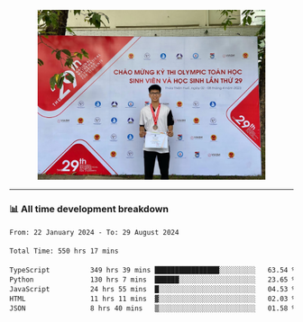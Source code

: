 <p align="center"><img src="asset/header.jpg" width="80%"/></p>

---
<!-- 
<details>
  <summary>📃 My Resume</summary>

### Education

- 📖 **Information Technology**\
📆 10/2021 - present\
📍 **Thang Long University** - Hoang Mai, Hanoi, Vietnam -->

<!-- ### Experience
- 👨‍💻 **Full Stack Web Intern**\
📆 09/2022 - 12/2023\
📍 **TECH 5S** -  Luu Huu Phuong, Phuong My Dinh I, Nam Tu Liem, Hanoi.


- 👨‍💻 **Full Stack Web Fresher**\
📆 1/2022 - 05/2023\
📍 **TECH 5S** -  Luu Huu Phuong, Phuong My Dinh I, Nam Tu Liem, Hanoi.

- 👨‍💻 **Frontend Web Fresher**\
📆 11/2023 - present\
📍 **White Neuron** -  Mau Luong, Ha Dong, Hanoi, Vietnam
</details> -->

### 📊 All time development breakdown

<!--START_SECTION:waka-->

```txt
From: 22 January 2024 - To: 29 August 2024

Total Time: 550 hrs 17 mins

TypeScript          349 hrs 39 mins ████████████████░░░░░░░░░   63.54 %
Python              130 hrs 7 mins  ██████░░░░░░░░░░░░░░░░░░░   23.65 %
JavaScript          24 hrs 55 mins  █░░░░░░░░░░░░░░░░░░░░░░░░   04.53 %
HTML                11 hrs 11 mins  ▓░░░░░░░░░░░░░░░░░░░░░░░░   02.03 %
JSON                8 hrs 40 mins   ▒░░░░░░░░░░░░░░░░░░░░░░░░   01.58 %
```

<!--END_SECTION:waka-->
